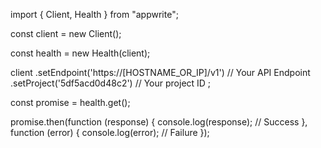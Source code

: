 import { Client, Health } from "appwrite";

const client = new Client();

const health = new Health(client);

client
    .setEndpoint('https://[HOSTNAME_OR_IP]/v1') // Your API Endpoint
    .setProject('5df5acd0d48c2') // Your project ID
;

const promise = health.get();

promise.then(function (response) {
    console.log(response); // Success
}, function (error) {
    console.log(error); // Failure
});